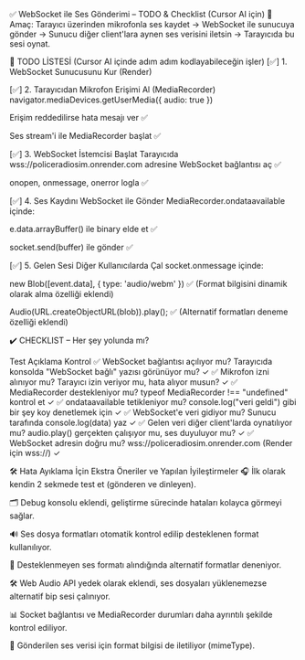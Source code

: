 ✅ WebSocket ile Ses Gönderimi – TODO & Checklist (Cursor AI için)
📌 Amaç:
Tarayıcı üzerinden mikrofonla ses kaydet → WebSocket ile sunucuya gönder → Sunucu diğer client'lara aynen ses verisini iletsin → Tarayıcıda bu sesi oynat.

🧩 TODO LİSTESİ (Cursor AI içinde adım adım kodlayabileceğin işler)
[✅] 1. WebSocket Sunucusunu Kur (Render)
 

[✅] 2. Tarayıcıdan Mikrofon Erişimi Al (MediaRecorder)
 navigator.mediaDevices.getUserMedia({ audio: true })

 Erişim reddedilirse hata mesajı ver ✅

 Ses stream'i ile MediaRecorder başlat ✅

[✅] 3. WebSocket İstemcisi Başlat
 Tarayıcıda wss://policeradiosim.onrender.com adresine WebSocket bağlantısı aç ✅

 onopen, onmessage, onerror logla ✅

[✅] 4. Ses Kaydını WebSocket ile Gönder
 MediaRecorder.ondataavailable içinde:

 e.data.arrayBuffer() ile binary elde et ✅

 socket.send(buffer) ile gönder ✅

[✅] 5. Gelen Sesi Diğer Kullanıcılarda Çal
 socket.onmessage içinde:

 new Blob([event.data], { type: 'audio/webm' }) ✅
 (Format bilgisini dinamik olarak alma özelliği eklendi)

 Audio(URL.createObjectURL(blob)).play(); ✅
 (Alternatif formatları deneme özelliği eklendi)

✔️ CHECKLIST – Her şey yolunda mı?

Test	Açıklama	Kontrol
✅ WebSocket bağlantısı açılıyor mu?	Tarayıcıda konsolda "WebSocket bağlı" yazısı görünüyor mu?	✓
✅ Mikrofon izni alınıyor mu?	Tarayıcı izin veriyor mu, hata alıyor musun?	✓
✅ MediaRecorder destekleniyor mu?	typeof MediaRecorder !== "undefined" kontrol et	✓
✅ ondataavailable tetikleniyor mu?	console.log("veri geldi") gibi bir şey koy denetlemek için	✓
✅ WebSocket'e veri gidiyor mu?	Sunucu tarafında console.log(data) yaz	✓
✅ Gelen veri diğer client'larda oynatılıyor mu?	audio.play() gerçekten çalışıyor mu, ses duyuluyor mu?	✓
✅ WebSocket adresin doğru mu?	wss://policeradiosim.onrender.com (Render için wss://)	✓

🛠️ Hata Ayıklama İçin Ekstra Öneriler ve Yapılan İyileştirmeler
🎧 İlk olarak kendin 2 sekmede test et (gönderen ve dinleyen).

🗂️ Debug konsolu eklendi, geliştirme sürecinde hataları kolayca görmeyi sağlar.

🔊 Ses dosya formatları otomatik kontrol edilip desteklenen format kullanılıyor.

🔄 Desteklenmeyen ses formatı alındığında alternatif formatlar deneniyor.

🛠️ Web Audio API yedek olarak eklendi, ses dosyaları yüklenemezse alternatif bip sesi çalınıyor.

📊 Socket bağlantısı ve MediaRecorder durumları daha ayrıntılı şekilde kontrol ediliyor.

🔔 Gönderilen ses verisi için format bilgisi de iletiliyor (mimeType).